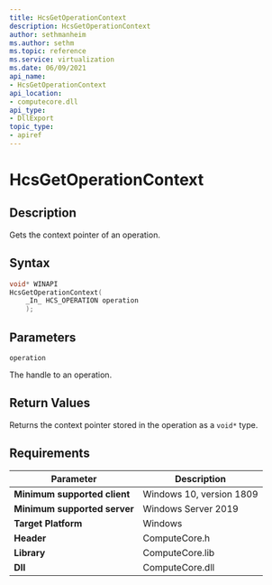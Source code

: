```yaml
---
title: HcsGetOperationContext
description: HcsGetOperationContext
author: sethmanheim
ms.author: sethm
ms.topic: reference
ms.service: virtualization
ms.date: 06/09/2021
api_name:
- HcsGetOperationContext
api_location:
- computecore.dll
api_type:
- DllExport
topic_type: 
- apiref
---
```

# HcsGetOperationContext

## Description

Gets the context pointer of an operation.

## Syntax

```cpp
void* WINAPI
HcsGetOperationContext(
    _In_ HCS_OPERATION operation
    );

```

## Parameters

`operation`

The handle to an operation.

## Return Values

Returns the context pointer stored in the operation as a `void*` type.

## Requirements

|Parameter|Description|
|---|---|
| **Minimum supported client** | Windows 10, version 1809 |
| **Minimum supported server** | Windows Server 2019 |
| **Target Platform** | Windows |
| **Header** | ComputeCore.h |
| **Library** | ComputeCore.lib |
| **Dll** | ComputeCore.dll |
